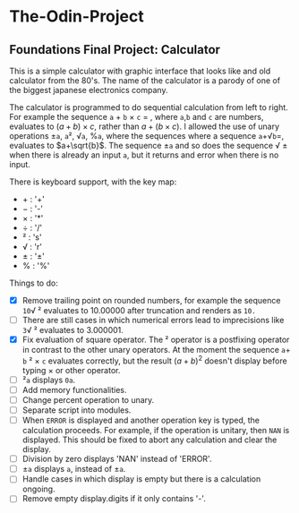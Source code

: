 # The-Odin-Project

## Foundations Final Project: Calculator

This is a simple calculator with graphic interface that looks like and old calculator from the 80's. The name of the calculator is a parody of one of the biggest japanese electronics company.

The calculator is programmed to do sequential calculation from left to right. For example the sequence `a` &plus; `b` &times; `c` &equals; , where `a`,`b` and `c` are numbers, evaluates to $(a+b)\times c$, rather than $a+(b\times c)$. I allowed the use of unary operations &plusmn;`a`, `a`&sup2;, &radic;`a`, &percnt;`a`, where the sequences where a sequence `a`&plus;&radic;`b`&equals;, evaluates to $a+\sqrt{b}$. The sequence &plusmn;`a` and so does the sequence &radic; &plusmn; when there is already an input `a`, but it returns and error when there is no input.

There is keyboard support, with the key map:

* &plus; : '+'
* &minus; : '-'
* &times; : '*'
* &divide; : '/'
* &sup2; : 's'
* &radic; : 'r'
* &plusmn; : '±'
* &percnt; : '%'

Things to do:

* [x] Remove trailing point on rounded numbers, for example the sequence `10`&radic; &sup2; evaluates to $10.00000$ after truncation and renders as `10.`
* [ ] There are still cases in which numerical errors lead to imprecisions like `3`&radic; &sup2; evaluates to $3.000001$.
* [x] Fix evaluation of square operator. The &sup2; operator is a postfixing operator in contrast to the other unary operators. At the moment the sequence `a`&plus; `b` &sup2; &times; `c` evaluates correctly, but the result $(a+b)^2$ doesn't display before typing &times; or other operator.
* [ ] &sup2;`a` displays `0a`.
* [ ] Add memory functionalities.
* [ ] Change percent operation to unary.
* [ ] Separate script into modules.
* [ ] When `ERROR` is displayed and another operation key is typed, the calculation proceeds. For example, if the operation is unitary, then `NAN` is displayed. This should be fixed to abort any calculation and clear the display.
* [ ] Division by zero displays 'NAN' instead of 'ERROR'.
* [ ] &plusmn;`a` displays `a`, instead of &plusmn;`a`.
* [ ] Handle cases in which display is empty but there is a calculation ongoing.
* [ ] Remove empty display.digits if it only contains '-'.
